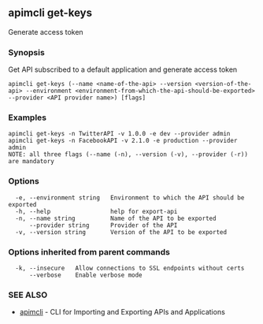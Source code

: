 ## apimcli get-keys

Generate access token 

### Synopsis


Get API subscribed to a default application and generate access token

```
apimcli get-keys (--name <name-of-the-api> --version <version-of-the-api> --environment <environment-from-which-the-api-should-be-exported> --provider <API provider name>) [flags]
```

### Examples

```
apimcli get-keys -n TwitterAPI -v 1.0.0 -e dev --provider admin
apimcli get-keys -n FacebookAPI -v 2.1.0 -e production --provider admin
NOTE: all three flags (--name (-n), --version (-v), --provider (-r)) are mandatory
```

### Options

```
  -e, --environment string   Environment to which the API should be exported
  -h, --help                 help for export-api
  -n, --name string          Name of the API to be exported
      --provider string      Provider of the API
  -v, --version string       Version of the API to be exported
```

### Options inherited from parent commands

```
  -k, --insecure   Allow connections to SSL endpoints without certs
      --verbose    Enable verbose mode
```

### SEE ALSO
* [apimcli](apimcli.md)	 - CLI for Importing and Exporting APIs and Applications

